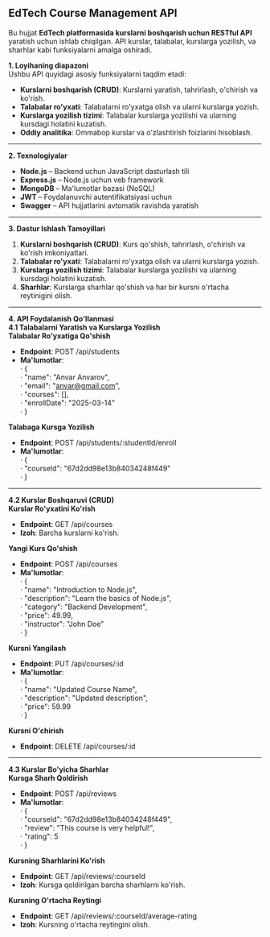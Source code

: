 ## **EdTech Course Management API**  
Bu hujjat **EdTech platformasida kurslarni boshqarish uchun RESTful API** yaratish uchun ishlab chiqilgan. API kurslar, talabalar, kurslarga yozilish, va sharhlar kabi funksiyalarni amalga oshiradi.  

**1\. Loyihaning diapazoni**  
Ushbu API quyidagi asosiy funksiyalarni taqdim etadi:

* **Kurslarni boshqarish (CRUD)**: Kurslarni yaratish, tahrirlash, o'chirish va ko'rish.  
* **Talabalar ro'yxati**: Talabalarni ro'yxatga olish va ularni kurslarga yozish.  
* **Kurslarga yozilish tizimi**: Talabalar kurslarga yozilishi va ularning kursdagi holatini kuzatish.  
* **Oddiy analitika**: Ommabop kurslar va o'zlashtirish foizlarini hisoblash.

---

**2\. Texnologiyalar**

* **Node.js** – Backend uchun JavaScript dasturlash tili  
* **Express.js** – Node.js uchun veb framework  
* **MongoDB** – Ma'lumotlar bazasi (NoSQL)  
* **JWT** – Foydalanuvchi autentifikatsiyasi uchun  
* **Swagger** – API hujjatlarini avtomatik ravishda yaratish

---

**3\. Dastur Ishlash Tamoyillari**

1. **Kurslarni boshqarish (CRUD)**: Kurs qo'shish, tahrirlash, o'chirish va ko'rish imkoniyatlari.  
2. **Talabalar ro'yxati**: Talabalarni ro'yxatga olish va ularni kurslarga yozish.  
3. **Kurslarga yozilish tizimi**: Talabalar kurslarga yozilishi va ularning kursdagi holatini kuzatish.  
4. **Sharhlar**: Kurslarga sharhlar qo'shish va har bir kursni o'rtacha reytinigini olish.

---

**4\. API Foydalanish Qo'llanmasi**  
**4.1 Talabalarni Yaratish va Kurslarga Yozilish**  
**Talabalar Ro'yxatiga Qo'shish**

* **Endpoint**: POST /api/students  
* **Ma'lumotlar**:  
  ·   	{  
  ·   	  "name": "Anvar Anvarov",  
  ·   	  "email": "anvar@gmail.com",  
  ·   	  "courses": \[\],  
  ·   	  "enrollDate": "2025-03-14"  
  ·   	}

**Talabaga Kursga Yozilish**

* **Endpoint**: POST /api/students/:studentId/enroll  
* **Ma'lumotlar**:  
  ·   	{  
  ·   	  "courseId": "67d2dd98e13b84034248f449"  
  ·   	}

---

**4.2 Kurslar Boshqaruvi (CRUD)**  
**Kurslar Ro'yxatini Ko'rish**

* **Endpoint**: GET /api/courses  
* **Izoh**: Barcha kurslarni ko'rish.

**Yangi Kurs Qo'shish**

* **Endpoint**: POST /api/courses  
* **Ma'lumotlar**:  
  ·   	{  
  ·   	  "name": "Introduction to Node.js",  
  ·   	  "description": "Learn the basics of Node.js",  
  ·   	  "category": "Backend Development",  
  ·   	  "price": 49.99,  
  ·   	  "instructor": "John Doe"  
  ·   	}

**Kursni Yangilash**

* **Endpoint**: PUT /api/courses/:id  
* **Ma'lumotlar**:  
  ·   	{  
  ·   	  "name": "Updated Course Name",  
  ·   	  "description": "Updated description",  
  ·   	  "price": 59.99  
  ·   	}

**Kursni O'chirish**

* **Endpoint**: DELETE /api/courses/:id

---

**4.3 Kurslar Bo'yicha Sharhlar**  
**Kursga Sharh Qoldirish**

* **Endpoint**: POST /api/reviews  
* **Ma'lumotlar**:  
  ·   	{  
  ·   	  "courseId": "67d2dd98e13b84034248f449",  
  ·   	  "review": "This course is very helpful\!",  
  ·   	  "rating": 5  
  ·   	}

**Kursning Sharhlarini Ko'rish**

* **Endpoint**: GET /api/reviews/:courseId  
* **Izoh**: Kursga qoldirilgan barcha sharhlarni ko'rish.

**Kursning O'rtacha Reytingi**

* **Endpoint**: GET /api/reviews/:courseId/average-rating  
* **Izoh**: Kursning o'rtacha reytingini olish.
